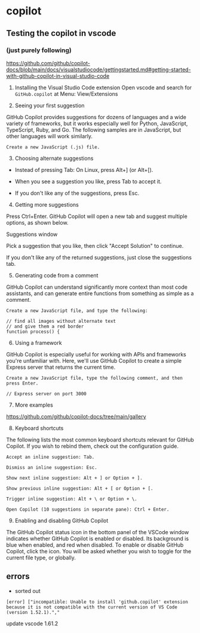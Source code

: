 # copilot

## Testing the copilot in vscode  
### (just purely following)
https://github.com/github/copilot-docs/blob/main/docs/visualstudiocode/gettingstarted.md#getting-started-with-github-copilot-in-visual-studio-code


1. Installing the Visual Studio Code extension
Open vscode and search for `GitHub.copilot` at Menu: View/Extensions


2. Seeing your first suggestion

GitHub Copilot provides suggestions for dozens of languages and a wide variety of frameworks, but it works especially well for Python, JavaScript, TypeScript, Ruby, and Go. The following samples are in JavaScript, but other languages will work similarly.

    Create a new JavaScript (.js) file.

3. Choosing alternate suggestions


* Instead of pressing Tab:
    On Linux, press Alt+] (or Alt+[).

* When you see a suggestion you like, press Tab to accept it.
* If you don't like any of the suggestions, press Esc.


4. Getting more suggestions

Press Ctrl+Enter. GitHub Copilot will open a new tab and suggest multiple options, as shown below.

Suggestions window

Pick a suggestion that you like, then click "Accept Solution" to continue.

If you don't like any of the returned suggestions, just close the suggestions tab.


5. Generating code from a comment

GitHub Copilot can understand significantly more context than most code assistants, and can generate entire functions from something as simple as a comment.

    Create a new JavaScript file, and type the following:

    // find all images without alternate text
    // and give them a red border
    function process() {



6. Using a framework

GitHub Copilot is especially useful for working with APIs and frameworks you're unfamiliar with. Here, we'll use GitHub Copilot to create a simple Express server that returns the current time.

    Create a new JavaScript file, type the following comment, and then press Enter.

    // Express server on port 3000


7. More examples

https://github.com/github/copilot-docs/tree/main/gallery



8. Keyboard shortcuts

The following lists the most common keyboard shortcuts relevant for GitHub Copilot. If you wish to rebind them, check out the configuration guide.

    Accept an inline suggestion: Tab.

    Dismiss an inline suggestion: Esc.

    Show next inline suggestion: Alt + ] or Option + ].

    Show previous inline suggestion: Alt + [ or Option + [.

    Trigger inline suggestion: Alt + \ or Option + \.

    Open Copilot (10 suggestions in separate pane): Ctrl + Enter.


9. Enabling and disabling GitHub Copilot

The GitHub Copilot status icon in the bottom panel of the VSCode window indicates whether GitHub Copilot is enabled or disabled. Its background is blue when enabled, and red when disabled. To enable or disable GitHub Copilot, click the icon. You will be asked whether you wish to toggle for the current file type, or globally.




## errors 

* sorted out
```
[error] ["incompatible: Unable to install 'github.copilot' extension because it is not compatible with the current version of VS Code (version 1.52.1)."," 

```
update vscode 1.61.2


